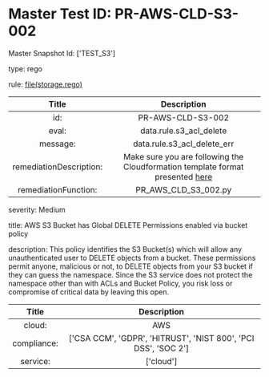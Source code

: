 



# Master Test ID: PR-AWS-CLD-S3-002


Master Snapshot Id: ['TEST_S3']

type: rego

rule: [file(storage.rego)]  
  
  
  
  

|Title|Description|
| :---: | :---: |
|id: |PR-AWS-CLD-S3-002|
|eval: |data.rule.s3_acl_delete|
|message: |data.rule.s3_acl_delete_err|
|remediationDescription: |Make sure you are following the Cloudformation template format presented <a href='https://docs.aws.amazon.com/AWSCloudFormation/latest/UserGuide/aws-properties-s3-bucket.html' target='_blank'>here</a>|
|remediationFunction: |PR_AWS_CLD_S3_002.py|


severity: Medium

title: AWS S3 Bucket has Global DELETE Permissions enabled via bucket policy

description: This policy identifies the S3 Bucket(s) which will allow any unauthenticated user to DELETE objects from a bucket. These permissions permit anyone, malicious or not, to DELETE objects from your S3 bucket if they can guess the namespace. Since the S3 service does not protect the namespace other than with ACLs and Bucket Policy, you risk loss or compromise of critical data by leaving this open.  
  
  

|Title|Description|
| :---: | :---: |
|cloud: |AWS|
|compliance: |['CSA CCM', 'GDPR', 'HITRUST', 'NIST 800', 'PCI DSS', 'SOC 2']|
|service: |['cloud']|



[file(storage.rego)]: https://github.com/prancer-io/prancer-compliance-test/tree/master/aws/cloud/storage.rego
